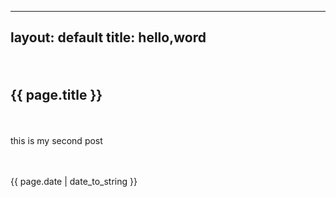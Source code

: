 ﻿
---
layout: default
title: hello,word
---

　　<h2>{{ page.title }}</h2>
　　<p>this is my second post</p>
　　<p>{{ page.date | date_to_string }}</p>